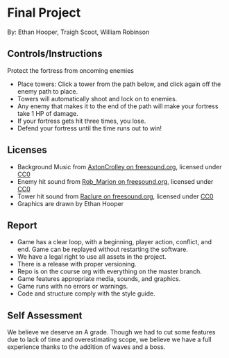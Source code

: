 # Final Project

By: Ethan Hooper, Traigh Scoot, William Robinson

## Controls/Instructions

Protect the fortress from oncoming enemies

- Place towers: Click a tower from the path below, and click again off the enemy path to place.
- Towers will automatically shoot and lock on to enemies.
- Any enemy that makes it to the end of the path will make your fortress take 1 HP of damage.
- If your fortress gets hit three times, you lose.
- Defend your fortress until the time runs out to win!

## Licenses

- Background Music from [AxtonCrolley on freesound.org](https://freesound.org/people/axtoncrolley/sounds/172707/), licensed under [CC0](https://creativecommons.org/publicdomain/zero/1.0/)
- Enemy hit sound from [Rob_Marion on freesound.org](https://freesound.org/people/Rob_Marion/sounds/541993/), licensed under [CC0](https://creativecommons.org/publicdomain/zero/1.0/)
- Tower hit sound from [Raclure on freesound.org](https://freesound.org/people/Raclure/sounds/458867/), licensed under [CC0](https://creativecommons.org/publicdomain/zero/1.0/)
- Graphics are drawn by Ethan Hooper

## Report

- Game has a clear loop, with a beginning, player action, conflict, and end. Game can be replayed without restarting the software.
- We have a legal right to use all assets in the project.
- There is a release with proper versioning.
- Repo is on the course org with everything on the master branch.
- Game features appropriate media, sounds, and graphics.
- Game runs with no errors or warnings.
- Code and structure comply with the style guide.

## Self Assessment

We believe we deserve an A grade. Though we had to cut some features due to lack of time and overestimating scope, we believe we have a full experience thanks to the addition of waves and a boss.